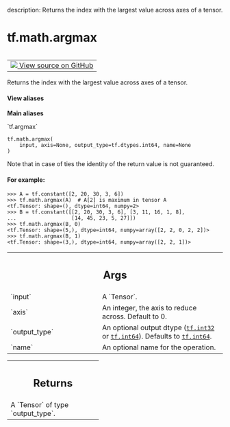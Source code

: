 description: Returns the index with the largest value across axes of a tensor.

<div itemscope itemtype="http://developers.google.com/ReferenceObject">
<meta itemprop="name" content="tf.math.argmax" />
<meta itemprop="path" content="Stable" />
</div>

# tf.math.argmax

<!-- Insert buttons and diff -->

<table class="tfo-notebook-buttons tfo-api nocontent" align="left">
<td>
  <a target="_blank" href="https://github.com/tensorflow/tensorflow/blob/r2.2/tensorflow/python/ops/math_ops.py#L143-L173">
    <img src="https://www.tensorflow.org/images/GitHub-Mark-32px.png" />
    View source on GitHub
  </a>
</td>
</table>



Returns the index with the largest value across axes of a tensor.

<section class="expandable">
  <h4 class="showalways">View aliases</h4>
  <p>
<b>Main aliases</b>
<p>`tf.argmax`</p>
</p>
</section>

<pre class="devsite-click-to-copy prettyprint lang-py tfo-signature-link">
<code>tf.math.argmax(
    input, axis=None, output_type=tf.dtypes.int64, name=None
)
</code></pre>



<!-- Placeholder for "Used in" -->

Note that in case of ties the identity of the return value is not guaranteed.

#### For example:



```
>>> A = tf.constant([2, 20, 30, 3, 6])
>>> tf.math.argmax(A)  # A[2] is maximum in tensor A
<tf.Tensor: shape=(), dtype=int64, numpy=2>
>>> B = tf.constant([[2, 20, 30, 3, 6], [3, 11, 16, 1, 8],
...                  [14, 45, 23, 5, 27]])
>>> tf.math.argmax(B, 0)
<tf.Tensor: shape=(5,), dtype=int64, numpy=array([2, 2, 0, 2, 2])>
>>> tf.math.argmax(B, 1)
<tf.Tensor: shape=(3,), dtype=int64, numpy=array([2, 2, 1])>
```

<!-- Tabular view -->
 <table class="responsive fixed orange">
<colgroup><col width="214px"><col></colgroup>
<tr><th colspan="2"><h2 class="add-link">Args</h2></th></tr>

<tr>
<td>
`input`
</td>
<td>
A `Tensor`.
</td>
</tr><tr>
<td>
`axis`
</td>
<td>
An integer, the axis to reduce across. Default to 0.
</td>
</tr><tr>
<td>
`output_type`
</td>
<td>
An optional output dtype (<a href="../../tf.md#int32"><code>tf.int32</code></a> or <a href="../../tf.md#int64"><code>tf.int64</code></a>). Defaults
to <a href="../../tf.md#int64"><code>tf.int64</code></a>.
</td>
</tr><tr>
<td>
`name`
</td>
<td>
An optional name for the operation.
</td>
</tr>
</table>



<!-- Tabular view -->
 <table class="responsive fixed orange">
<colgroup><col width="214px"><col></colgroup>
<tr><th colspan="2"><h2 class="add-link">Returns</h2></th></tr>
<tr class="alt">
<td colspan="2">
A `Tensor` of type `output_type`.
</td>
</tr>

</table>

